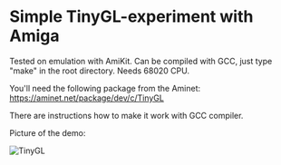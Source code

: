 # Simple TinyGL-experiment with Amiga

Tested on emulation with AmiKit. Can be compiled with GCC, just type "make" in the root directory. Needs 68020 CPU.

You'll need the following package from the Aminet:
https://aminet.net/package/dev/c/TinyGL

There are instructions how to make it work with GCC compiler.

Picture of the demo:

![TinyGL](https://user-images.githubusercontent.com/61118857/215326733-2979946a-0432-4965-9d89-e98c72ba8fff.jpg)


